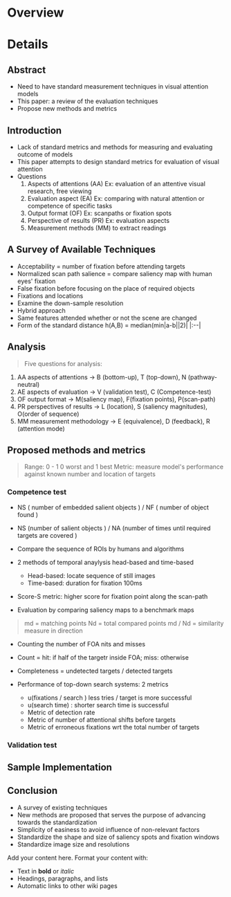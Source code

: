 # Overview #



# Details #

## Abstract ##

  * Need to have standard measurement techniques in visual attention models
  * This paper: a review of the evaluation techniques
  * Propose new methods and metrics

## Introduction ##

  * Lack of standard metrics and methods for measuring and evaluating outcome of models
  * This paper attempts to design standard metrics for evaluation of visual attention
  * Questions
    1. Aspects of attentions (AA) Ex: evaluation of an attentive visual research, free viewing
    1. Evaluation aspect (EA) Ex: comparing with natural attention or competence of specific tasks
    1. Output format (OF) Ex: scanpaths or fixation spots
    1. Perspective of results (PR) Ex: evaluation aspects
    1. Measurement methods (MM) to extract readings

## A Survey of Available Techniques ##

  * Acceptability = number of fixation before attending targets
  * Normalized scan path salience = compare saliency map with human eyes' fixation
  * False fixation before focusing on the place of required objects
  * Fixations and locations
  * Examine the down-sample resolution
  * Hybrid approach
  * Same features attended whether or not the scene are changed
  * Form of the standard distance h(A,B) = median(min|a-b||2)|
|:--|

## Analysis ##

> Five questions for analysis:

  1. AA aspects of attentions -> B (bottom-up), T (top-down), N (pathway-neutral)
  1. AE aspects of evaluation -> V (validation test), C (Competence-test)
  1. OF output format -> M(saliency map), F(fixation points), P(scan-path)
  1. PR perspectives of results -> L (location), S (saliency magnitudes), O(order of sequence)
  1. MM measurement methodology -> E (equivalence), D (feedback), R (attention mode)

## Proposed methods and metrics ##

> Range: 0 - 1 0 worst and 1 best
> Metric: measure model's performance against known number and location of targets

### Competence test ###

  * NS ( number of embedded salient objects ) / NF ( number of object found )
  * NS (number of salient objects ) / NA (number of times until required targets are covered )

  * Compare the sequence of ROIs by humans and algorithms
  * 2 methods of temporal anaylysis head-based and time-based
    * Head-based: locate sequence of still images
    * Time-based: duration for fixation 100ms

  * Score-S metric: higher score for fixation point along the scan-path

  * Evaluation by comparing saliency maps to a benchmark maps

> md = matching points
> Nd = total compared points
> md / Nd = similarity measure in direction

  * Counting the number of FOA nits and misses
  * Count = hit: if half of the targetr inside FOA; miss: otherwise
  * Completeness = undetected targets / detected targets

  * Performance of top-down search systems: 2 metrics
    * u(fixations / search ) less tries / target is more successful
    * u(search time) : shorter search time is successful
    * Metric of detection rate
    * Metric of number of attentional shifts before targets
    * Metric of erroneous fixations wrt the total number of targets

### Validation test ###
## Sample Implementation ##
## Conclusion ##

  * A survey of existing techniques
  * New methods are proposed that serves the purpose of advancing towards the standardization
  * Simplicity of easiness to avoid influence of non-relevant factors
  * Standardize the shape and size of saliency spots and fixation windows
  * Standardize image size and resolutions

Add your content here.  Format your content with:
  * Text in **bold** or _italic_
  * Headings, paragraphs, and lists
  * Automatic links to other wiki pages